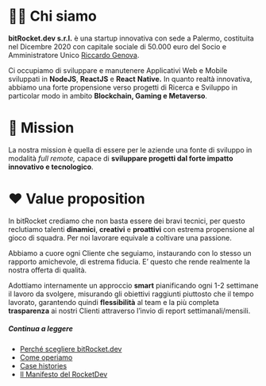 # 🖐🏻 Chi siamo

**bitRocket.dev s.r.l.** è una startup innovativa con sede a Palermo, costituita nel Dicembre 2020 con capitale sociale di 50.000 euro del Socio e Amministratore Unico [Riccardo Genova](https://github.com/riccardogenova-bitrocketdev).

Ci occupiamo di sviluppare e manutenere Applicativi Web e Mobile sviluppati in **NodeJS**, **ReactJS** e **React** **Native.** In quanto realtà innovativa, abbiamo una forte propensione verso progetti di Ricerca e Sviluppo in particolar modo in ambito **Blockchain, Gaming e Metaverso**.

# 🚀 Mission

La nostra mission è quella di essere per le aziende una fonte di sviluppo in modalità _full remote,_ capace di **sviluppare progetti dal forte impatto innovativo e tecnologico**.

# ❤️ Value proposition

In bitRocket crediamo che non basta essere dei bravi tecnici, per questo reclutiamo talenti **dinamici**, **creativi** e **proattivi** con estrema propensione al gioco di squadra. Per noi lavorare equivale a coltivare una passione.

Abbiamo a cuore ogni Cliente che seguiamo, instaurando con lo stesso un rapporto amichevole, di estrema fiducia. E’ questo che rende realmente la nostra offerta di qualità.

Adottiamo internamente un approccio **smart** pianificando ogni 1-2 settimane il lavoro da svolgere, misurando gli obiettivi raggiunti piuttosto che il tempo lavorato, garantendo quindi **flessibilità** al team e la più completa **trasparenza** ai nostri Clienti attraverso l’invio di report settimanali/mensili.

##### Continua a leggere

- [Perché scegliere bitRocket.dev](https://github.com/bitRocket-dev/.github/blob/main/profile/WHY_BITROCKET-DEV.md)
- [Come operiamo](https://github.com/bitRocket-dev/.github/blob/main/profile/ABOUT.md)
- [Case histories](https://github.com/bitRocket-dev/.github/blob/main/profile/CASE_HISTORIES.md)
- [Il Manifesto del RocketDev](https://github.com/bitRocket-dev/.github/blob/main/profile/MANIFEST.md)
